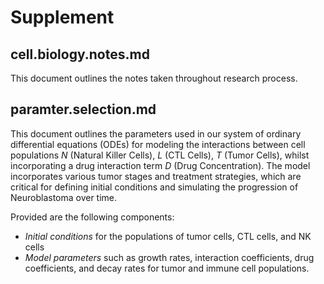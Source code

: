 # Supplement

## cell.biology.notes.md
This document outlines the notes taken throughout research process.

## paramter.selection.md
This document outlines the parameters used in our system of ordinary differential equations (ODEs) for modeling the interactions between cell populations $N$ (Natural Killer Cells), $L$ (CTL Cells), $T$ (Tumor Cells), whilst incorporating a drug interaction term $D$ (Drug Concentration). The model incorporates various tumor stages and treatment strategies, which are critical for defining initial conditions and simulating the progression of Neuroblastoma over time.

Provided are the following components:
- *Initial conditions* for the populations of tumor cells, CTL cells, and NK cells
- *Model parameters* such as growth rates, interaction coefficients, drug coefficients, and decay rates for tumor and immune cell populations.
